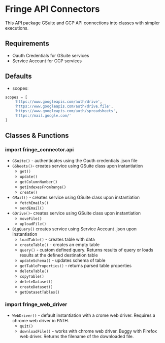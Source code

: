 # Fringe API Connectors
This API package GSuite and GCP API connections into classes with simpler executions. 

## Requirements
- Oauth Credentials for GSuite services
- Service Account for GCP services

## Defaults
- scopes:
```python
scopes = [
    'https://www.googleapis.com/auth/drive',
    'https://www.googleapis.com/auth/drive.file',
    'https://www.googleapis.com/auth/spreadsheets',
    'https://mail.google.com/'
]
```

## Classes & Functions
### import fringe_connector.api
- `GSuite()` - authenticates using the Oauth credentials .json file
- `GSheets()`- creates service using GSuite class upon instantiation
    - `get()`
    - `update()`
    - `getColumnNumber()`
    - `getIndexesFromRange()`
    - `create()`
- `GMail()` - creates service using GSuite class upon instantiation
    - `fetchEmails()`
    - `sendEmail()`
- `GDrive()`- creates service using GSuite class upon instantiation
    - `moveFile()`
    - `uploadFile()`
- `BigQuery()` creates service using Service Account .json upon instantiation
    - `loadTable()` - creates table with data
    - `createTable()` - creates an empty table
    - `query()` - custom defined query. Returns results of query or loads results at the defined destination table
    - `updateSchema()` - updates schema of table
    - `getTableProperties()` - returns parsed table properties
    - `deleteTable()`
    - `copyTable()`
    - `deleteDataset()`
    - `createDataset()`
    - `getDatasetTables()`

### import fringe_web_driver
- `WebDriver()` - default instantiation with a crome web driver. Requires a chrome web driver in PATH.
    - `quit()`
    - `downloadFile()` - works with chrome web driver. Buggy with Firefox web driver. Returns the filename of the downloaded file. 
